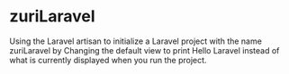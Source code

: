# zuriLaravel
Using the Laravel artisan to initialize a Laravel project with the name zuriLaravel by Changing the default view to print Hello Laravel instead of what is currently displayed when you run the project. 

